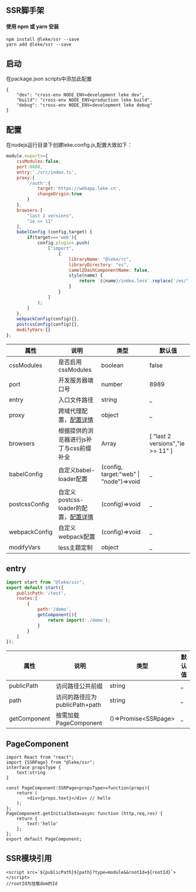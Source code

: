 ## SSR脚手架
#### 使用 npm 或 yarn 安装
```
npm install @leke/ssr --save
yarn add @leke/ssr --save
```
## 启动
在package.json scripts中添加此配置
```
{
    "dev": "cross-env NODE_ENV=development leke dev",
    "build": "cross-env NODE_ENV=production leke build",
    "debug": "cross-env NODE_ENV=development leke debug"
}
```
## 配置
在nodejs运行目录下创建leke.config.js,配置大致如下：
```js
module.exports={
    cssModules:false,
    port:8888,
    entry:'./src/index.ts',
    proxy:{
        '/auth':{
            target:'https://webapp.leke.cn',
            changeOrigin:true
        }
    },
    browsers:[
        "last 2 versions",
        "ie >= 11"
    ],
    babelConfig (config,target) {
        if(target==='web'){
            config.plugins.push(
                ["import",
                    {
                        libraryName: "@leke/rc",
                        libraryDirectory: "es",
                        camel2DashComponentName: false,
                        style(name) {
                            return `${name}/index.less`.replace('/es/','/style/');
                        }
                    }
                ]
            );
        }
    },
    webpackConfig(config){},
    postcssConfig(config){},
    modifyVars:{}
};
```

| 属性 | 说明 | 类型 | 默认值 | 
| --- | --- | --- | --- | 
| cssModules | 是否启用cssModules | boolean | false |
| port | 开发服务器端口号 | number | 8989 |
| entry | 入口文件路径| string | _ |
| proxy | 跨域代理配置，[配置详情](https://www.npmjs.com/package/http-proxy-middleware)| object | _ |
| browsers | 根据提供的浏览器进行js补丁与css前缀补全| Array | \[ "last 2 versions","ie >= 11" \] |
| babelConfig | 自定义babel-loader配置 | (config, target:"web" \| "node")=>void | _ |
| postcssConfig | 自定义postcss-loader的配置，[配置详情](https://www.npmjs.com/package/postcss-loader) | (config)=>void | _ |
| webpackConfig | 自定义webpack配置 | (config)=>void | _ |
| modifyVars | less主题定制 | object | _ |

## entry
```js
import start from "@leke/ssr";
export default start({
    publicPath:'/test',
    routes:[
        {
            path:'/demo',
            getComponent(){
                return import('./demo');
            }
        }
    ]
});
```
| 属性 | 说明 | 类型 | 默认值 | 
| --- | --- | --- | --- | 
| publicPath | 访问路径公共前缀 | string | _ |
| path | 访问的路径应为publicPath+path | string | _ |
| getComponent | 按需加载PageComponent | ()=>Promise<SSRpage\> | _ |

## PageComponent
```tsx
import React from "react";
import {SSRPage} from "@leke/ssr";
interface propsType {
    text:string
}

const PageComponent:SSRPage<propsType>=function(props){
    return (
        <div>{props.text}</div> // hello
    );
};
PageComponent.getInitialData=async function (http,req,res) {
    return {
        text:'hello'
    };
};
export default PageComponent;
```
## SSR模块引用
```
<script src=`${publicPath}${path}?type=module&&rootId=${rootId}`></script>
//rootId为挂载dom的Id
```

